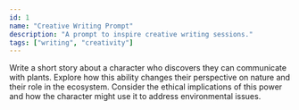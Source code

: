 ```yaml
---
id: 1
name: "Creative Writing Prompt"
description: "A prompt to inspire creative writing sessions."
tags: ["writing", "creativity"]
---
```


Write a short story about a character who discovers they can communicate with plants. Explore how this ability changes their perspective on nature and their role in the ecosystem. Consider the ethical implications of this power and how the character might use it to address environmental issues.


